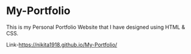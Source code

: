 # My-Portfolio
This is my Personal Portfolio Website that I have designed using HTML & CSS.

Link-https://nikita1918.github.io/My-Portfolio/
